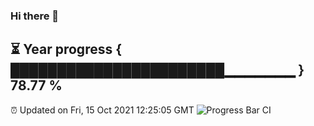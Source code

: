 ### Hi there 👋
⏳ Year progress { ███████████████████████▁▁▁▁▁▁▁ } 78.77 %
---
⏰ Updated on Fri, 15 Oct 2021 12:25:05 GMT
![Progress Bar CI](https://github.com/liununu/liununu/workflows/Progress%20Bar%20CI/badge.svg)
